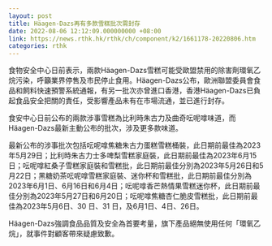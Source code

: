 ```yaml
---
layout: post
title: Häagen-Dazs再有多款雪糕批次需封存
date: 2022-08-06 12:12:09.000000000 +08:00
link: https://news.rthk.hk/rthk/ch/component/k2/1661178-20220806.htm
categories: rthk
---
```


食物安全中心日前表示，兩款Häagen-Dazs雪糕可能受歐盟禁用的除害劑環氧乙烷污染，呼籲業界停售及市民停止食用。Häagen-Dazs公布，歐洲聯盟委員會食品和飼料快速預警系統通報，有另一批次亦曾進口香港，香港Häagen-Dazs已負起食品安全把關的責任，受影響產品未有在市場流通，並已進行封存。

食安中心日前公布的兩款涉事雪糕為比利時朱古力及曲奇呍呢嗱味道，而Häagen-Dazs最新主動公布的批次，涉及更多款味道。

最新公布的涉事批次包括呍呢嗱焦糖朱古力蛋糕雪糕桶裝，此日期前最佳為2023年5月29日；比利時朱古力士多啤梨雪糕家庭裝，此日期前最佳為2023年6月15日；呍呢嗱紅桑子雪糕家庭裝和雪糕批，此日期前最佳分別為2023年5月26日和5月22日；黑糖奶茶呍呢嗱雪糕家庭裝、迷你杯和雪糕批，此日期前最佳分別為2023年6月1日、6月16日和6月4日；呍呢嗱香芒熱情果雪糕迷你杯，此日期前最佳分別為2023年5月27日和6月20日；呍呢嗱焦糖杏仁脆皮雪糕批，此日期前最佳為2023年5月6日、30 日、31 日，及6月1日、4日、26日。

Häagen-Dazs強調食品品質及安全為首要考量，旗下產品絕無使用任何「環氧乙烷」，就事件對顧客帶來疑慮致歉。
